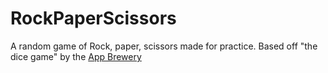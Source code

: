 # RockPaperScissors
A random game of Rock, paper, scissors made for practice.
Based off "the dice game" by the [App Brewery](https://www.appbrewery.co/)
